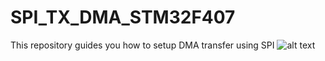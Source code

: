 # SPI_TX_DMA_STM32F407

This repository guides you how to setup DMA transfer using SPI
![alt text](https://i.imgur.com/05X1Ge6.png)
